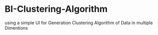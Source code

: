 # BI-Clustering-Algorithm
using a simple UI for Generation Clustering Algorithm of Data in multiple Dimentions
